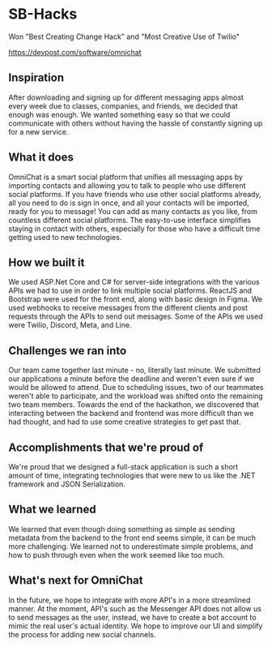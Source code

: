 # SB-Hacks

Won "Best Creating Change Hack" and "Most Creative Use of Twilio"

https://devpost.com/software/omnichat

## Inspiration
After downloading and signing up for different messaging apps almost every week due to classes, companies, and friends, we decided that enough was enough. We wanted something easy so that we could communicate with others without having the hassle of constantly signing up for a new service.

## What it does
OmniChat is a smart social platform that unifies all messaging apps by importing contacts and allowing you to talk to people who use different social platforms. If you have friends who use other social platforms already, all you need to do is sign in once, and all your contacts will be imported, ready for you to message! You can add as many contacts as you like, from countless different social platforms. The easy-to-use interface simplifies staying in contact with others, especially for those who have a difficult time getting used to new technologies.

## How we built it
We used ASP.Net Core and C# for server-side integrations with the various APIs we had to use in order to link multiple social platforms. ReactJS and Bootstrap were used for the front end, along with basic design in Figma. We used webhooks to receive messages from the different clients and post requests through the APIs to send out messages. Some of the APIs we used were Twilio, Discord, Meta, and Line.

## Challenges we ran into
Our team came together last minute - no, literally last minute. We submitted our applications a minute before the deadline and weren't even sure if we would be allowed to attend. Due to scheduling issues, two of our teammates weren't able to participate, and the workload was shifted onto the remaining two team members. Towards the end of the hackathon, we discovered that interacting between the backend and frontend was more difficult than we had thought, and had to use some creative strategies to get past that.

## Accomplishments that we're proud of
We're proud that we designed a full-stack application is such a short amount of time, integrating technologies that were new to us like the .NET framework and JSON Serialization.

## What we learned
We learned that even though doing something as simple as sending metadata from the backend to the front end seems simple, it can be much more challenging. We learned not to underestimate simple problems, and how to push through even when the work seemed like too much.

## What's next for OmniChat
In the future, we hope to integrate with more API's in a more streamlined manner. At the moment, API's such as the Messenger API does not allow us to send messages as the user, instead, we have to create a bot account to mimic the real user's actual identity. We hope to improve our UI and simplify the process for adding new social channels.
